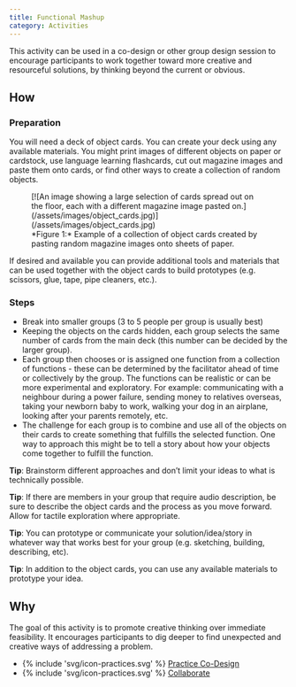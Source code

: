 ```yaml
---
title: Functional Mashup
category: Activities
---
```


This activity can be used in a co-design or other group design session to encourage participants to work together toward more creative and resourceful solutions, by thinking beyond the current or obvious.

## How

### Preparation

You will need a deck of object cards. You can create your deck using any available materials. You might print images of different objects on paper or cardstock, use language learning flashcards, cut out magazine images and paste them onto cards, or find other ways to create a collection of random objects.
<figure>
[![An image showing a large selection of cards spread out on the floor, each with a different magazine image pasted on.](/assets/images/object_cards.jpg)](/assets/images/object_cards.jpg)
<figcaption>
*Figure 1:* Example of a collection of object cards created by pasting random magazine images onto sheets of paper.</figcaption>
</figure>

If desired and available you can provide additional tools and materials that can be used together with the object cards to build prototypes (e.g. scissors, glue, tape, pipe cleaners, etc.).

### Steps

* Break into smaller groups (3 to 5 people per group is usually best)
* Keeping the objects on the cards hidden, each group selects the same number of cards from the main deck (this number can be decided by the larger group).
* Each group then chooses or is assigned one function from a collection of functions - these can be determined by the facilitator ahead of time or collectively by the group. The functions can be realistic or can be more experimental and exploratory. For example: communicating with a neighbour during a power failure, sending money to relatives overseas, taking your newborn baby to work, walking your dog in an airplane, looking after your parents remotely, etc.
* The challenge for each group is to combine and use all of the objects on their cards to create something that fulfills the selected function. One way to approach this might be to tell a story about how your objects come together to fulfill the function.

 **Tip**: Brainstorm different approaches and don’t limit your ideas to what is technically possible.

 **Tip**: If there are members in your group that require audio description, be sure to describe the object cards and the process as you move forward. Allow for tactile exploration where appropriate.

 **Tip**: You can prototype or communicate your solution/idea/story in whatever way that works best for your group (e.g. sketching, building, describing, etc).

 **Tip**: In addition to the object cards, you can use any available materials to prototype your idea.

## Why

The goal of this activity is to promote creative thinking over immediate feasibility. It encourages participants to dig deeper to find unexpected and creative ways of addressing a problem.

* {% include 'svg/icon-practices.svg' %} [Practice Co-Design](/practices/PracticeCoDesign.html)
* {% include 'svg/icon-practices.svg' %} [Collaborate](/practices/Collaborate.html)
